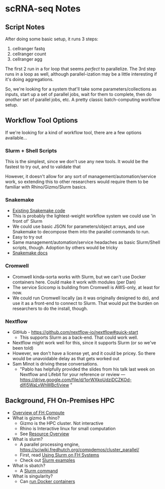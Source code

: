 # scRNA-seq Notes

## Script Notes

After doing some basic setup, it runs 3 steps:

1. cellranger fastq
2. cellranger count 
3. cellranger agg

The first 2 run in a for loop that seems *perfect* to parallelize. The 3rd step runs in a loop as well, although parallel-ization may be a little interesting if it's doing aggregations.

So, we're looking for a system that'll take some parameters/collections as inputs, start up a set of parallel jobs, wait for them to complete, then do *another* set of parallel jobs, etc. A pretty classic batch-computing workflow setup.



## Workflow Tool Options

If we're looking for a kind of workflow tool, there are a few options available...

### Slurm + Shell Scripts

This is the simplest, since we don't use any new tools. It would be the fastest to try out, and to validate that

However, it doesn't allow for any sort of management/automation/service work, so extending this to other researchers would require them to be familiar with Rhino/Gizmo/Slurm basics. 


### Snakemake

* [Existing Snakemake code](https://bitbucket.org/robert_amezquita/seqsnake/src)
* This is probably the lightest-weight workflow system we could use 'in front of' Slurm
* We could use basic JSON for parameters/object arrays, and use Snakemake to decompose them into the parallel commands to run. 
* Easy to try out
* Same management/automation/service headaches as basic Slurm/Shell scripts, though. Adoption by others would be tricky
* [Snakemake docs](https://snakemake.readthedocs.io/en/stable/)


### Cromwell

* Cromwell kinda-sorta works with Slurm, but we can't use Docker containers here. Could make it work with modules (per Dan)
* The service Scicomp is building from Cromwell is AWS-only, at least for now. 
* We could run Cromwell locally (as it was originally designed to do), and use it as a front-end to connect to Slurm. That would put the burden on researchers to do the install, though.


### Nextflow

* GitHub - https://github.com/nextflow-io/nextflow#quick-start
   * This supports Slurm as a back-end. That could work well.
* Nextflow might work well for this, since it supports Slurm (or so we've been told)
* However, we don't have a license yet, and it could be pricey. So there would be unavoidable delay as that gets worked out
* Sam Minot is driving these conversations.
   * "Pablo has helpfully provided the slides from his talk last week on Nextflow and Lifebit for your reference or review — https://drive.google.com/file/d/1orWXkoUdziDCZKOd-dIfj5WaLvWhWBcf/view "






## Background, FH On-Premises HPC

* [Overview of FH Compute](https://sciwiki.fredhutch.org/computing/comp_index/)
* What is gizmo & rhino?
   * Gizmo is the HPC cluster. Not interactive
   * Rhino is Interactive linux for small computation
   * See [Resource Overview](https://sciwiki.fredhutch.org/computing/resource_overview/)
* What is slurm?
   * A parallel processing engine, https://sciwiki.fredhutch.org/compdemos/cluster_parallel/
   * First, read [Using Slurm on FH Systems](https://sciwiki.fredhutch.org/computing/cluster_usingSlurm/)
   * Check out [Slurm examples](https://github.com/FredHutch/slurm-examples)
* What is sbatch?
   * A [Slurm command](https://sciwiki.fredhutch.org/computing/cluster_usingSlurm/)
* What is singularity?
   * Can [run Docker containers](https://sciwiki.fredhutch.org/compdemos/Singularity/)

